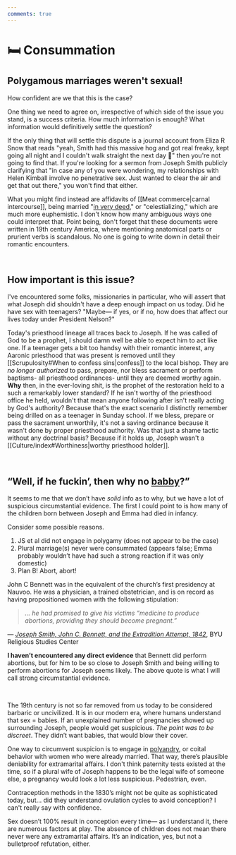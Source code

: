 ```yaml
---
comments: true
---
```

# 🛏 Consummation
## Polygamous marriages weren't sexual!
How confident are we that this is the case?

One thing we need to agree on, irrespective of which side of the issue you stand, is a success criteria. How much information is enough? What information would definitively settle the question?

If the only thing that will settle this dispute is a journal account from Eliza R Snow that reads "yeah, Smith had this massive hog and got real freaky, kept going all night and I couldn't walk straight the next day 🥴" then you're not going to find that. If you're looking for a sermon from Joseph Smith publicly clarifying that "in case any of you were wondering, my relationships with Helen Kimball involve no penetrative sex. Just wanted to clear the air and get that out there," you won't find that either.

What you might find instead are affidavits of [[Meat commerce|carnal intercourse]], being married "[in very deed](https://catalog.churchofjesuschrist.org/assets/fc70e605-098b-4c92-bb1f-723789e2c0c3/0/0)," or "celestializing," which are much more euphemistic. I don't know how many ambiguous ways one could interpret that. Point being, don't forget that these documents were written in 19th century America, where mentioning anatomical parts or prurient verbs is scandalous. No one is going to write down in detail their romantic encounters.

&nbsp;

## How important is this issue?
I've encountered some folks, missionaries in particular, who will assert that what Joseph did shouldn't have a deep enough impact on us today. Did he have sex with teenagers? "Maybe— if yes, or if no, how does that affect our lives today under President Nelson?"

Today's priesthood lineage all traces back to Joseph. If he was called of God to be a prophet, I should damn well be able to expect him to act like one. If a teenager gets a bit too handsy with their romantic interest, any Aaronic priesthood that was present is removed until they [[Scrupulosity#When to confess sins|confess]] to the local bishop. They are *no longer authorized* to pass, prepare, nor bless sacrament or perform baptisms- all priesthood ordinances- until they are deemed worthy again. **Why** then, in the ever-loving shit, is the prophet of the restoration held to a such a remarkably lower standard? If he isn't worthy of the priesthood office he held, wouldn't that mean anyone following after isn't really acting by God's authority? Because that's the exact scenario I distinctly remember being drilled on as a teenager in Sunday school. If we bless, prepare or pass the sacrament unworthily, it's not a saving ordinance because it wasn't done by proper priesthood authority. Was that just a shame tactic without any doctrinal basis? Because if it holds up, Joseph wasn't a [[Culture/index#Worthiness|worthy priesthood holder]].

&nbsp;

## “Well, if he fuckin’, then why no [babby](https://www.youtube.com/watch?v=39lHPHs8bV8)?”
It seems to me that we don’t have *solid* info as to why, but we have a lot of suspicious circumstantial evidence. The first I could point to is how many of the children born between Joseph and Emma had died in infancy. 

Consider some possible reasons.

1. JS et al did not engage in polygamy (does not appear to be the case)
2. Plural marriage(s) never were consummated (appears false; Emma probably wouldn’t have had such a strong reaction if it was only domestic)
3. Plan B! Abort, abort!

John C Bennett was in the equivalent of the church’s first presidency at Nauvoo. He was a physician, a trained obstetrician, and is on record as having propositioned women with the following stipulation:

> *… he had promised to give his victims “medicine to produce abortions, providing they should become pregnant.”*

— *[Joseph Smith, John C. Bennett, and the Extradition Attempt, 1842](https://rsc.byu.edu/joseph-smith-prophet-seer/joseph-smith-john-c-bennett-extradition-attempt-1842)*, BYU Religious Studies Center

**I haven’t encountered any direct evidence** that Bennett did perform abortions, but for him to be so close to Joseph Smith and being willing to perform abortions for Joseph seems likely. The above quote is what I will call strong circumstantial evidence.

&nbsp;

The 19th century is not so far removed from us today to be considered barbaric or uncivilized. It is in our modern era, where humans understand that sex = babies. If an unexplained number of pregnancies showed up surrounding Joseph, people would get suspicious. *The point was to be discreet*. They didn’t want babies, that would blow their cover.

One way to circumvent suspicion is to engage in [polyandry](https://mit.irr.org/chart-of-joseph-smiths-plural-wives), or coital behavior with women who were already married. That way, there’s plausible deniability for extramarital affairs. I don't think paternity tests existed at the time, so if a plural wife of Joseph happens to be the legal wife of someone else, a pregnancy would look a lot less suspicious. Pedestrian, even.

Contraception methods in the 1830’s might not be quite as sophisticated today, but… did they understand ovulation cycles to avoid conception? I can't really say with confidence.

Sex doesn’t 100% result in conception every time— as I understand it, there are numerous factors at play. The absence of children does not mean there never were any extramarital affairs. It’s an indication, yes, but not a bulletproof refutation, either.